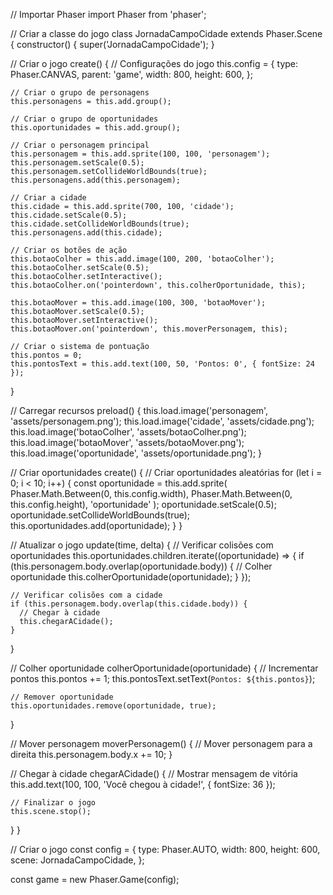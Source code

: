 // Importar Phaser
import Phaser from 'phaser';

// Criar a classe do jogo
class JornadaCampoCidade extends Phaser.Scene {
  constructor() {
    super('JornadaCampoCidade');
  }

  // Criar o jogo
  create() {
    // Configurações do jogo
    this.config = {
      type: Phaser.CANVAS,
      parent: 'game',
      width: 800,
      height: 600,
    };

    // Criar o grupo de personagens
    this.personagens = this.add.group();

    // Criar o grupo de oportunidades
    this.oportunidades = this.add.group();

    // Criar o personagem principal
    this.personagem = this.add.sprite(100, 100, 'personagem');
    this.personagem.setScale(0.5);
    this.personagem.setCollideWorldBounds(true);
    this.personagens.add(this.personagem);

    // Criar a cidade
    this.cidade = this.add.sprite(700, 100, 'cidade');
    this.cidade.setScale(0.5);
    this.cidade.setCollideWorldBounds(true);
    this.personagens.add(this.cidade);

    // Criar os botões de ação
    this.botaoColher = this.add.image(100, 200, 'botaoColher');
    this.botaoColher.setScale(0.5);
    this.botaoColher.setInteractive();
    this.botaoColher.on('pointerdown', this.colherOportunidade, this);

    this.botaoMover = this.add.image(100, 300, 'botaoMover');
    this.botaoMover.setScale(0.5);
    this.botaoMover.setInteractive();
    this.botaoMover.on('pointerdown', this.moverPersonagem, this);

    // Criar o sistema de pontuação
    this.pontos = 0;
    this.pontosText = this.add.text(100, 50, 'Pontos: 0', { fontSize: 24 });
  }

  // Carregar recursos
  preload() {
    this.load.image('personagem', 'assets/personagem.png');
    this.load.image('cidade', 'assets/cidade.png');
    this.load.image('botaoColher', 'assets/botaoColher.png');
    this.load.image('botaoMover', 'assets/botaoMover.png');
    this.load.image('oportunidade', 'assets/oportunidade.png');
  }

  // Criar oportunidades
  create() {
    // Criar oportunidades aleatórias
    for (let i = 0; i < 10; i++) {
      const oportunidade = this.add.sprite(
        Phaser.Math.Between(0, this.config.width),
        Phaser.Math.Between(0, this.config.height),
        'oportunidade'
      );
      oportunidade.setScale(0.5);
      oportunidade.setCollideWorldBounds(true);
      this.oportunidades.add(oportunidade);
    }
  }

  // Atualizar o jogo
  update(time, delta) {
    // Verificar colisões com oportunidades
    this.oportunidades.children.iterate((oportunidade) => {
      if (this.personagem.body.overlap(oportunidade.body)) {
        // Colher oportunidade
        this.colherOportunidade(oportunidade);
      }
    });

    // Verificar colisões com a cidade
    if (this.personagem.body.overlap(this.cidade.body)) {
      // Chegar à cidade
      this.chegarACidade();
    }
  }

  // Colher oportunidade
  colherOportunidade(oportunidade) {
    // Incrementar pontos
    this.pontos += 1;
    this.pontosText.setText(`Pontos: ${this.pontos}`);

    // Remover oportunidade
    this.oportunidades.remove(oportunidade, true);
  }

  // Mover personagem
  moverPersonagem() {
    // Mover personagem para a direita
    this.personagem.body.x += 10;
  }

  // Chegar à cidade
  chegarACidade() {
    // Mostrar mensagem de vitória
    this.add.text(100, 100, 'Você chegou à cidade!', { fontSize: 36 });

    // Finalizar o jogo
    this.scene.stop();
  }
}

// Criar o jogo
const config = {
  type: Phaser.AUTO,
  width: 800,
  height: 600,
  scene: JornadaCampoCidade,
};

const game = new Phaser.Game(config);
